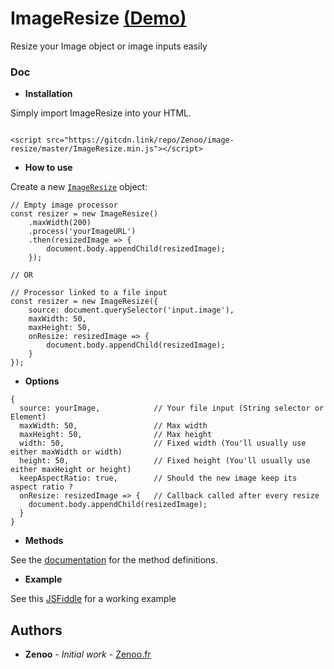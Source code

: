 # ImageResize [(Demo)](https://jsfiddle.net/Zenoo0/t501v3cu/)

Resize your Image object or image inputs easily

### Doc

* **Installation**

Simply import ImageResize into your HTML.
```

<script src="https://gitcdn.link/repo/Zenoo/image-resize/master/ImageResize.min.js"></script>
```
* **How to use**

Create a new [`ImageResize`](https://zenoo.github.io/image-resize/ImageResize.html) object:
```
// Empty image processor
const resizer = new ImageResize()
	.maxWidth(200)
	.process('yourImageURL')
	.then(resizedImage => {
		document.body.appendChild(resizedImage);
	});

// OR

// Processor linked to a file input
const resizer = new ImageResize({
	source: document.querySelector('input.image'),
	maxWidth: 50,
	maxHeight: 50,
	onResize: resizedImage => {
		document.body.appendChild(resizedImage);
	}
});
```


* **Options**

```
{
  source: yourImage,            // Your file input (String selector or Element)
  maxWidth: 50,                 // Max width
  maxHeight: 50,                // Max height
  width: 50,                    // Fixed width (You'll usually use either maxWidth or width)
  height: 50,                   // Fixed height (You'll usually use either maxHeight or height)
  keepAspectRatio: true,        // Should the new image keep its aspect ratio ?
  onResize: resizedImage => {   // Callback called after every resize
    document.body.appendChild(resizedImage);
  }
}
```
* **Methods**

See the [documentation](https://zenoo.github.io/image-resize/ImageResize.html) for the method definitions.  

* **Example**

See this [JSFiddle](https://jsfiddle.net/Zenoo0/t501v3cu/) for a working example


## Authors

* **Zenoo** - *Initial work* - [Zenoo.fr](http://zenoo.fr)
